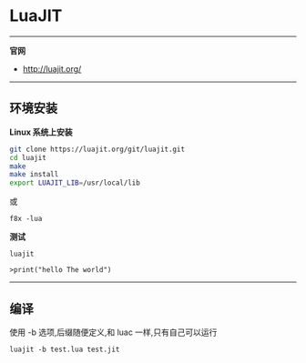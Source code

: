 # LuaJIT

---

**官网**

- http://luajit.org/

---

## 环境安装

**Linux 系统上安装**
```bash
git clone https://luajit.org/git/luajit.git
cd luajit
make
make install
export LUAJIT_LIB=/usr/local/lib
```

或
```
f8x -lua
```

**测试**

```
luajit

>print("hello The world")
```

---

## 编译

使用 -b 选项,后缀随便定义,和 luac 一样,只有自己可以运行
```
luajit -b test.lua test.jit
```
